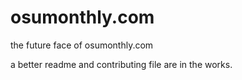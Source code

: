 # osumonthly.com
the future face of osumonthly.com

a better readme and contributing file are in the works.
